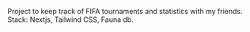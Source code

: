 Project to keep track of FIFA tournaments and statistics with my friends.
Stack: Nextjs, Tailwind CSS, Fauna db.
